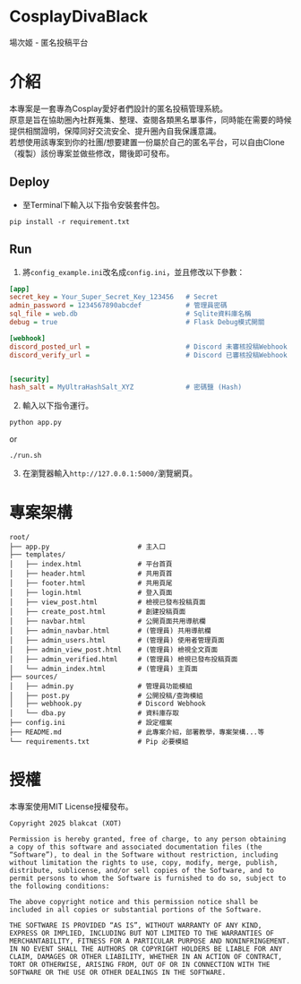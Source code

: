 # CosplayDivaBlack
場次姬 - 匿名投稿平台

# 介紹
本專案是一套專為Cosplay愛好者們設計的匿名投稿管理系統。<br>
原意是旨在協助圈內社群蒐集、整理、查閱各類黑名單事件，同時能在需要的時候提供相關證明，保障同好交流安全、提升圈內自我保護意識。<br>
若想使用該專案到你的社團/想要建置一份屬於自己的匿名平台，可以自由Clone（複製）該份專案並做些修改，爾後即可發布。

## Deploy
- 至Terminal下輸入以下指令安裝套件包。
```
pip install -r requirement.txt
```

## Run
1. 將`config_example.ini`改名成`config.ini`，並且修改以下參數：
```ini
[app]
secret_key = Your_Super_Secret_Key_123456   # Secret
admin_password = 1234567890abcdef           # 管理員密碼
sql_file = web.db                           # Sqlite資料庫名稱
debug = true                                # Flask Debug模式開關

[webhook]
discord_posted_url =                        # Discord 未審核投稿Webhook
discord_verify_url =                        # Discord 已審核投稿Webhook


[security]
hash_salt = MyUltraHashSalt_XYZ             # 密碼鹽 (Hash)
```
2. 輸入以下指令運行。
```
python app.py
```
or
```
./run.sh
```
3. 在瀏覽器輸入`http://127.0.0.1:5000/`瀏覽網頁。

# 專案架構
```
root/
├── app.py                      # 主入口
├── templates/
│   ├── index.html              # 平台首頁
│   ├── header.html             # 共用頁首
│   ├── footer.html             # 共用頁尾
│   ├── login.html              # 登入頁面
│   ├── view_post.html          # 檢視已發布投稿頁面
│   ├── create_post.html        # 創建投稿頁面
│   ├── navbar.html             # 公開頁面共用導航欄
│   ├── admin_navbar.html       # (管理員) 共用導航欄
│   ├── admin_users.html        # (管理員) 使用者管理頁面
│   ├── admin_view_post.html    # (管理員) 檢視全文頁面
│   ├── admin_verified.html     # (管理員) 檢視已發布投稿頁面
│   └── admin_index.html        # (管理員) 主頁面
├── sources/
│   ├── admin.py                # 管理員功能模組
│   ├── post.py                 # 公開投稿/查詢模組
│   ├── webhook.py              # Discord Webhook
│   └── dba.py                  # 資料庫存取
├── config.ini                  # 設定檔案
├── README.md                   # 此專案介紹，部署教學，專案架構...等
└── requirements.txt            # Pip 必要模組
```

# 授權
本專案使用MIT License授權發布。
```
Copyright 2025 blakcat (XOT)

Permission is hereby granted, free of charge, to any person obtaining a copy of this software and associated documentation files (the “Software”), to deal in the Software without restriction, including without limitation the rights to use, copy, modify, merge, publish, distribute, sublicense, and/or sell copies of the Software, and to permit persons to whom the Software is furnished to do so, subject to the following conditions:

The above copyright notice and this permission notice shall be included in all copies or substantial portions of the Software.

THE SOFTWARE IS PROVIDED “AS IS”, WITHOUT WARRANTY OF ANY KIND, EXPRESS OR IMPLIED, INCLUDING BUT NOT LIMITED TO THE WARRANTIES OF MERCHANTABILITY, FITNESS FOR A PARTICULAR PURPOSE AND NONINFRINGEMENT. IN NO EVENT SHALL THE AUTHORS OR COPYRIGHT HOLDERS BE LIABLE FOR ANY CLAIM, DAMAGES OR OTHER LIABILITY, WHETHER IN AN ACTION OF CONTRACT, TORT OR OTHERWISE, ARISING FROM, OUT OF OR IN CONNECTION WITH THE SOFTWARE OR THE USE OR OTHER DEALINGS IN THE SOFTWARE.
```